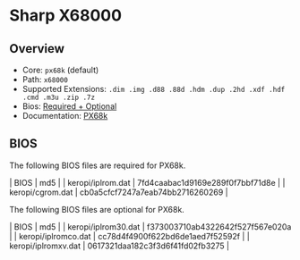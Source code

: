 # Sharp X68000

## Overview

- Core: `px68k` (default)
- Path: `x68000`
- Supported Extensions: `.dim .img .d88 .88d .hdm .dup .2hd .xdf .hdf .cmd .m3u .zip .7z	`
- Bios: [Required + Optional](#bios)
- Documentation: [PX68k](https://docs.libretro.com/library/px68k/)

## BIOS

The following BIOS files are required for PX68k.

| BIOS              | md5                              |
| keropi/iplrom.dat | 7fd4caabac1d9169e289f0f7bbf71d8e |
| keropi/cgrom.dat  | cb0a5cfcf7247a7eab74bb2716260269 |

The following BIOS files are optional for PX68k.

| BIOS                | md5                              |
| keropi/iplrom30.dat |	f373003710ab4322642f527f567e020a |
| keropi/iplromco.dat |	cc78d4f4900f622bd6de1aed7f52592f |
| keropi/iplromxv.dat |	0617321daa182c3f3d6f41fd02fb3275 |